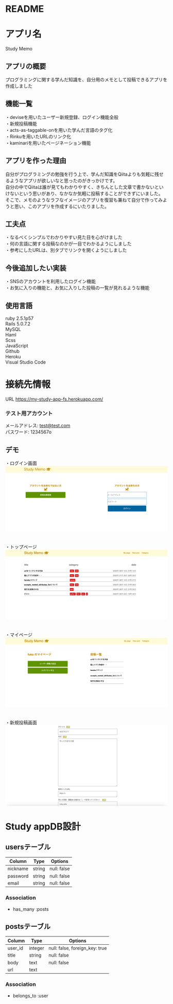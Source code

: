 # README

# アプリ名
Study Memo

## アプリの概要
プログラミングに関する学んだ知識を、自分用のメモとして投稿できるアプリを作成しました

## 機能一覧
・deviseを用いたユーザー新規登録、ログイン機能全般<br>
・新規投稿機能<br>
・acts-as-taggable-onを用いた学んだ言語のタグ化<br>
・Rinkuを用いたURLのリンク化<br>
・kaminariを用いたページネーション機能<br>

## アプリを作った理由
自分がプログラミングの勉強を行う上で、学んだ知識をQiitaよりも気軽に残せるようなアプリが欲しいなと思ったのがきっかけです。 <br>
自分の中でQiitaは誰が見てもわかりやすく、きちんとした文章で書かないといけないという思いがあり、なかなか気軽に投稿することができずにいました。<br>
そこで、メモのようなラフなイメージのアプリを復習も兼ねて自分で作ってみようと思い、このアプリを作成するにいたりました。
<br>

## 工夫点
・なるべくシンプルでわかりやすい見た目を心がけました<br>
・何の言語に関する投稿なのかが一目でわかるようにしました<br>
・参考にしたURLは、別タブでリンクを開くようにしました

## 今後追加したい実装
・SNSのアカウントを利用したログイン機能<br>
・お気に入りの機能と、お気に入りした投稿の一覧が見れるような機能<br>


## 使用言語
ruby 2.5.1p57<br>
Rails 5.0.7.2<br>
MySQL<br>
Haml<br>
Scss<br>
JavaScript<br>
Github<br>
Heroku<br>
Visual Studio Code

# 接続先情報
URL https://my-study-app-fs.herokuapp.com/
### テスト用アカウント
  メールアドレス: test@test.com<br>
  パスワード: 1234567o

## デモ
・ログイン画面<br>
![ログイン画面](https://github.com/fuka-sato/Study/blob/master/app/assets/images/%E3%82%B9%E3%82%AF%E3%83%AA%E3%83%BC%E3%83%B3%E3%82%B7%E3%83%A7%E3%83%83%E3%83%88%202020-08-11%2021.02.32.png)<br>
<br>
<br>
・トップページ<br>
![トップページ](https://github.com/fuka-sato/Study/blob/master/app/assets/images/%E3%82%B9%E3%82%AF%E3%83%AA%E3%83%BC%E3%83%B3%E3%82%B7%E3%83%A7%E3%83%83%E3%83%88%202020-08-10%2021.39.15.png)<br>
<br>
<br>
・マイページ<br>
![マイページ](https://github.com/fuka-sato/Study/blob/master/app/assets/images/%E3%82%B9%E3%82%AF%E3%83%AA%E3%83%BC%E3%83%B3%E3%82%B7%E3%83%A7%E3%83%83%E3%83%88%202020-08-11%2021.06.21.png)<br>
<br>
<br>
・新規投稿画面<br>
![新規投稿画面](https://github.com/fuka-sato/Study/blob/master/app/assets/images/%E3%82%B9%E3%82%AF%E3%83%AA%E3%83%BC%E3%83%B3%E3%82%B7%E3%83%A7%E3%83%83%E3%83%88%202020-08-11%2021.04.48.png)
<br>



# Study appDB設計
## usersテーブル
|Column|Type|Options|
|------|----|-------|
|nickname|string|null: false|
|password|string|null: false|
|email|string|null: false|
### Association
- has_many :posts

## postsテーブル
|Column|Type|Options|
|------|----|-------|
|user_id|integer|null: false, foreign_key: true|
|title|string|null: false|
|body|text|null: false|
|url|text|

### Association
- belongs_to :user
